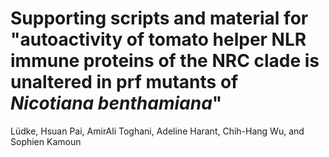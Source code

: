 # Supporting scripts and material for "autoactivity of tomato helper NLR immune proteins of the NRC clade is unaltered in prf mutants of *Nicotiana benthamiana*"

Lüdke, Hsuan Pai, AmirAli Toghani, Adeline Harant, Chih-Hang Wu, and Sophien Kamoun
